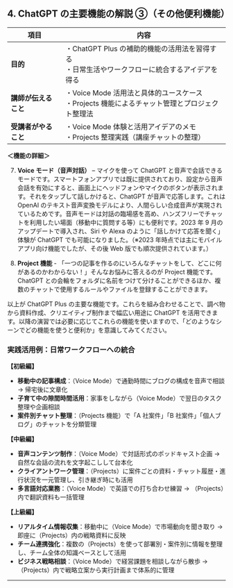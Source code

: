 ## 4. ChatGPT の主要機能の解説 ③（その他便利機能）

| 項目                 | 内容                                                                                              |
| -------------------- | ------------------------------------------------------------------------------------------------- |
| **目的**             | ・ChatGPT Plus の補助的機能の活用法を習得する<br>・日常生活やワークフローに統合するアイデアを得る |
| **講師が伝えること** | ・Voice Mode 活用法と具体的ユースケース<br>・Projects 機能によるチャット管理とプロジェクト整理法  |
| **受講者がやること** | ・Voice Mode 体験と活用アイデアのメモ<br>・Projects 整理実践（講座チャットの整理）                |

**＜機能の詳細＞**

7. **Voice モード（音声対話）** – マイクを使って ChatGPT と音声で会話できるモードです。スマートフォンアプリでは既に提供されており、設定から音声会話を有効にすると、画面上にヘッドフォンやマイクのボタンが表示されます。それをタップして話しかけると、ChatGPT が音声で応答します。これは OpenAI のテキスト音声変換モデルにより、人間らしい合成音声が実現されているためです。音声モードは対話の臨場感を高め、ハンズフリーでチャットを利用したい場面（移動中に質問する等）にも便利です。2023 年 9 月のアップデートで導入され、Siri や Alexa のように「話しかけて応答を聞く」体験が ChatGPT でも可能になりました。（※2023 年時点では主にモバイルアプリ向け機能でしたが、その後 Web 版でも順次提供されています。）

8. **Project 機能** - 「一つの記事を作るのにいろんなチャットをして、どこに何があるのかわからない！」そんなお悩みに答えるのが Project 機能です。ChatGPT との会輪をフォルダに名前をつけて分けることができるほか、複数のチャットで使用するルールやファイルを登録することができます。

以上が ChatGPT Plus の主要な機能です。これらを組み合わせることで、調べ物から資料作成、クリエイティブ制作まで幅広い用途に ChatGPT を活用できます。以降の演習では必要に応じてこれらの機能を使いますので、「どのようなシーンでどの機能を使うと便利か」を意識してみてください。

### 実践活用例：日常ワークフローへの統合

**【初級編】**

-   **移動中の記事構成**：（Voice Mode）で通勤時間にブログの構成を音声で相談 → 帰宅後に文章化
-   **子育て中の隙間時間活用**：家事をしながら（Voice Mode）で翌日のタスク整理や企画相談
-   **案件別チャット整理**：（Projects 機能）で「A 社案件」「B 社案件」「個人ブログ」のチャットを分類管理

**【中級編】**

-   **音声コンテンツ制作**：（Voice Mode）で対話形式のポッドキャスト企画 → 自然な会話の流れを文字起こしして台本化
-   **クライアントワーク管理**：（Projects）に案件ごとの資料・チャット履歴・進行状況を一元管理し、引き継ぎ時にも活用
-   **多言語対応業務**：（Voice Mode）で英語での打ち合わせ練習 → （Projects）内で翻訳資料も一括管理

**【上級編】**

-   **リアルタイム情報収集**：移動中に（Voice Mode）で市場動向を聞き取り → 即座に（Projects）内の戦略資料に反映
-   **チーム連携強化**：複数の（Projects）を使って部署別・案件別に情報を整理し、チーム全体の知識ベースとして活用
-   **ビジネス戦略相談**：（Voice Mode）で経営課題を相談しながら散歩 → （Projects）内で戦略立案から実行計画まで体系的に管理

---
